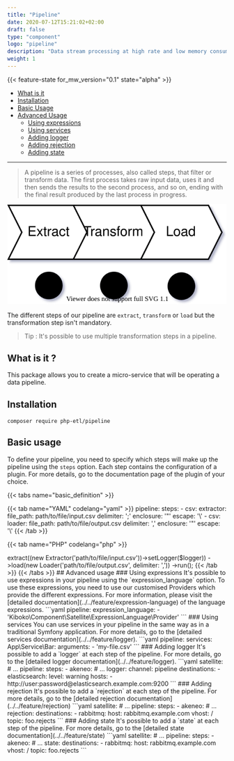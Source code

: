 ```yaml
---
title: "Pipeline"
date: 2020-07-12T15:21:02+02:00
draft: false
type: "component"
logo: "pipeline"
description: "Data stream processing at high rate and low memory consuming"
weight: 1
---
```


{{< feature-state for_mw_version="0.1" state="alpha" >}}

- [What is it](#what-is-it-)
- [Installation](#installation)
- [Basic Usage](#basic-usage)
- [Advanced Usage](#advanced-usage)
  - [Using expressions](#using-expressions)
  - [Using services](#using-services)
  - [Adding logger](#adding-logger)
  - [Adding rejection](#adding-rejection)
  - [Adding state](#adding-state)

---

> A pipeline is a series of processes, also called steps, that filter or transform data.
> The first process takes raw input data, uses it and then
> sends the results to the second process, and so on, ending with the final result produced by the last process in progress.

![Pipeline schema](pipeline.svg)

The different steps of our pipeline are `extract`, `transform` or `load` but the transformation step isn't mandatory.

> Tip : It's possible to use multiple transformation steps in a pipeline.

## What is it ?

This package allows you to create a micro-service that will be operating a data pipeline.

## Installation

```shell
composer require php-etl/pipeline
```

## Basic usage

To define your pipeline, you need to specify which steps will make up the pipeline using the `steps` option. Each step 
contains the configuration of a plugin. For more details, go to the documentation page of the plugin of your choice.

{{< tabs name="basic_definition" >}}

{{< tab name="YAML" codelang="yaml"  >}}
pipeline:
  steps:
    - csv:
        extractor:
          file_path: path/to/file/input.csv
          delimiter: ';'
          enclosure: '"'
          escape: '\\'
    - csv:
        loader:
          file_path: path/to/file/output.csv
          delimiter: ','
          enclosure: '"'
          escape: '\\'
{{< /tab >}}

{{< tab name="PHP" codelang="php"  >}}
<?php

use Kiboko\Component\Pipeline\PipelineRunner;
use Kiboko\Component\Pipeline\Pipeline;
use Kiboko\Component\Flow\Csv\Safe\Extractor;
use Kiboko\Component\Flow\Csv\Safe\Loader;

/** @var Psr\Log\LoggerInterface $logger */ 
$runner = new PipelineRunner();
$pipeline = (new Pipeline($runner))
    ->extract((new Extractor('path/to/file/input.csv'))->setLogger($logger))
    ->load(new Loader('path/to/file/output.csv', delimiter: ','))
    ->run();
{{< /tab >}}

{{< /tabs >}}

## Advanced usage

### Using expressions

It's possible to use expressions in your pipeline using the `expression_language` option. To use these expressions,
you need to use our customised Providers which provide the different expressions. For more information, please visit 
the [detailed documentation](../../feature/expression-language) of the language expressions.

```yaml
pipeline:
  expression_language:
    - 'Kiboko\Component\Satellite\ExpressionLanguage\Provider'
```

### Using services

You can use services in your pipeline in the same way as in a traditional Symfony application.

For more details, go to the [detailed services documentation](../../feature/logger).

```yaml
pipeline:
  services:
    App\Service\Bar:
      arguments:
        - 'my-file.csv'
```

### Adding logger

It's possible to add a `logger` at each step of the pipeline.

For more details, go to the [detailed logger documentation](../../feature/logger).

```yaml
satellite:
# ...
   pipeline:
      steps:
      - akeneo:
        # ...
        logger:
          channel: pipeline
          destinations:
            - elasticsearch:
                level: warning
                hosts:
                  - http://user:password@elasticsearch.example.com:9200
```

### Adding rejection

It's possible to add a `rejection` at each step of the pipeline.

For more details, go to the [detailed rejection documentation](../../feature/rejection)

```yaml
satellite:
# ...
   pipeline:
      steps:
      - akeneo:
        # ...
        rejection:
          destinations:
            - rabbitmq:
                host: rabbitmq.example.com
                vhost: /
                topic: foo.rejects
```

### Adding state

It's possible to add a `state` at each step of the pipeline.

For more details, go to the [detailed state documentation](../../feature/state)

```yaml
satellite:
# ...
   pipeline:
      steps:
      - akeneo:
        # ...
        state:
          destinations:
            - rabbitmq:
                host: rabbitmq.example.com
                vhost: /
                topic: foo.rejects
```
